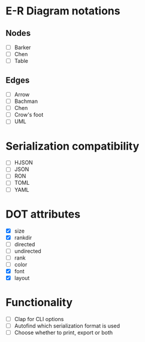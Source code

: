 # E-R Diagram notations
## Nodes
- [ ] Barker
- [ ] Chen
- [ ] Table
## Edges
- [ ] Arrow
- [ ] Bachman
- [ ] Chen
- [ ] Crow's foot
- [ ] UML
# Serialization compatibility
- [ ] HJSON
- [ ] JSON
- [ ] RON
- [ ] TOML
- [ ] YAML
# DOT attributes
- [X] size
- [X] rankdir
- [ ] directed
- [ ] undirected
- [ ] rank
- [ ] color
- [X] font
- [X] layout
# Functionality
- [ ] Clap for CLI options
- [ ] Autofind which serialization format is used
- [ ] Choose whether to print, export or both
